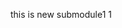 <!--
 * @Name: 
 * @Description: 
 * @Author: 刘燕保
 * @Date: 2021-09-07 19:57:22
-->
this is new submodule1
1